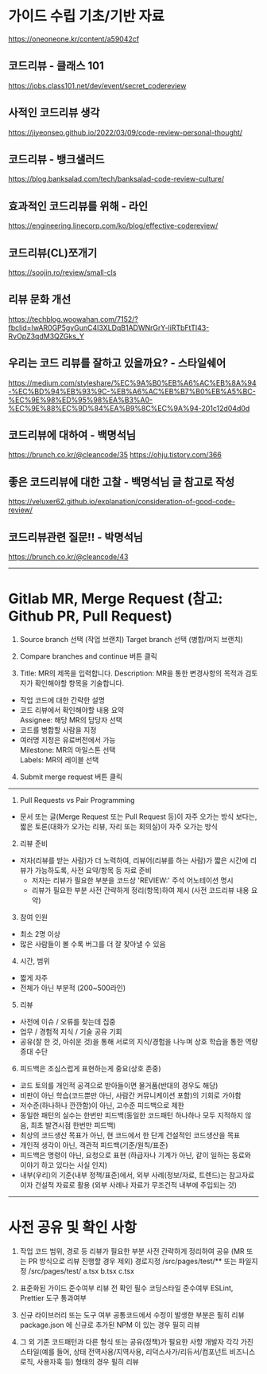 # 가이드 수립 기초/기반 자료

https://oneoneone.kr/content/a59042cf

## 코드리뷰 - 클래스 101

https://jobs.class101.net/dev/event/secret_codereview

## 사적인 코드리뷰 생각

https://jiyeonseo.github.io/2022/03/09/code-review-personal-thought/

## 코드리뷰 - 뱅크샐러드

https://blog.banksalad.com/tech/banksalad-code-review-culture/

## 효과적인 코드리뷰를 위해 - 라인

https://engineering.linecorp.com/ko/blog/effective-codereview/

## 코드리뷰(CL)쪼개기

https://soojin.ro/review/small-cls

## 리뷰 문화 개선

https://techblog.woowahan.com/7152/?fbclid=IwAR0GP5gvGunC4I3XLDqB1ADWNrGrY-liRTbFtTI43-RvOpZ3qdM3QZGks_Y

## 우리는 코드 리뷰를 잘하고 있을까요? - 스타일쉐어

https://medium.com/styleshare/%EC%9A%B0%EB%A6%AC%EB%8A%94-%EC%BD%94%EB%93%9C-%EB%A6%AC%EB%B7%B0%EB%A5%BC-%EC%9E%98%ED%95%98%EA%B3%A0-%EC%9E%88%EC%9D%84%EA%B9%8C%EC%9A%94-201c12d04d0d

## 코드리뷰에 대하여 - 백명석님

https://brunch.co.kr/@cleancode/35
https://ohju.tistory.com/366

## 좋은 코드리뷰에 대한 고찰 - 백명석님 글 참고로 작성

https://veluxer62.github.io/explanation/consideration-of-good-code-review/

## 코드리뷰관련 질문!! - 박명석님

https://brunch.co.kr/@cleancode/43

---

# Gitlab MR, Merge Request (참고: Github PR, Pull Request)

1. Source branch 선택 (작업 브랜치) Target branch 선택 (병합/머지 브랜치)

2. Compare branches and continue 버튼 클릭

3. Title: MR의 제목을 입력합니다.
   Description: MR을 통한 변경사항의 목적과 검토자가 확인해야할 항목을 기술합니다.

- 작업 코드에 대한 간략한 설명
- 코드 리뷰에서 확인해야할 내용 요약  
  Assignee: 해당 MR의 담당자 선택
- 코드를 병합할 사람을 지정
- 여러명 지정은 유료버전에서 가능  
  Milestone: MR의 마일스톤 선택  
  Labels: MR의 레이블 선택

4. Submit merge request 버튼 클릭

---

1. Pull Requests vs Pair Programming

- 문서 또는 글(Merge Request 또는 Pull Request 등)이 자주 오가는 방식 보다는, 짧은 토론(대화가 오가는 리뷰, 자리 또는 회의실)이 자주 오가는 방식

2. 리뷰 준비

- 저자(리뷰를 받는 사람)가 더 노력하여, 리뷰어(리뷰를 하는 사람)가 짧은 시간에 리뷰가 가능하도록, 사전 요약/항목 등 자료 준비
  - 저자는 리뷰가 필요한 부분을 코드상 'REVIEW:' 주석 어노테이션 명시
  - 리뷰가 필요한 부분 사전 간략하게 정리(항목)하여 제시 (사전 코드리뷰 내용 요약)

3. 참여 인원

- 최소 2명 이상
- 많은 사람들이 볼 수록 버그를 더 잘 찾아낼 수 있음

4. 시간, 범위

- 짧게 자주
- 전체가 아닌 부분적 (200~500라인)

5. 리뷰

- 사전에 이슈 / 오류를 찾는데 집중
- 업무 / 경험적 지식 / 기술 공유 기회
- 공유(잘 한 것, 아쉬운 것)을 통해 서로의 지식/경험을 나누며 상호 학습을 통한 역량 증대 수단

6. 피드백은 조심스럽게 표현하는게 중요(상호 존중)

- 코드 토의를 개인적 공격으로 받아들이면 물거품(반대의 경우도 해당)
- 비판이 아닌 학습(코드뿐만 아닌, 사람간 커뮤니케이션 포함)의 기회로 가야함
- 저수준(하나하나 깐깐함)이 아닌, 고수준 피드백으로 제한
- 동일한 패턴의 실수는 한번만 피드백(동일한 코드패턴 하나하나 모두 지적하지 않음, 최초 발견시점 한번만 피드백)
- 최상의 코드생산 목표가 아닌, 현 코드에서 한 단계 건설적인 코드생산을 목표
- 개인적 생각이 아닌, 객관적 피드백(기준/원칙/표준)
- 피드백은 명령이 아닌, 요청으로 표현 (하급자나 기계가 아닌, 같이 일하는 동료와 이야기 하고 있다는 사실 인지)
- 내부(우리)의 기준(내부 정책/표준)에서, 외부 사례(정보/자료, 트렌드)는 참고자료이자 건설적 자료로 활용 (외부 사례나 자료가 무조건적 내부에 주입되는 것)

---

# 사전 공유 및 확인 사항

1. 작업 코드 범위, 경로 등 리뷰가 필요한 부분 사전 간략하게 정리하여 공유 (MR 또는 PR 방식으로 리뷰 진행할 경우 제외)
   경로지정
   /src/pages/test/\*\*
   또는 파일지정
   /src/pages/test/
   a.tsx
   b.tsx
   c.tsx

2. 표준화된 가이드 준수여부 리뷰 전 확인 필수
   코딩스타일 준수여부
   ESLint, Prettier 도구 통과여부

3. 신규 라이브러리 또는 도구 여부
   공통코드에서 수정이 발생한 부분은 필히 리뷰  
   package.json 에 신규로 추가된 NPM 이 있는 경우 필히 리뷰

4. 그 외 기존 코드패턴과 다른 형식 또는 공유(정책)가 필요한 사항
   개발자 각각 가진 스타일(예를 들어, 상태 전역사용/지역사용, 리덕스사가/리듀서/컴포넌트 비즈니스로직, 사용자훅 등) 형태의 경우 필히 리뷰

